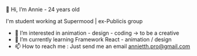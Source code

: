 👋 Hi, I’m Annie - 24 years old

I'm student working at Supermood | ex-Publicis group 

- 👀 I’m interested in animation - design - coding -> to be a creative
- 🌱 I’m currently learning Framework React - animation / design 
- 📫 How to reach me : Just send me an email annietth.pro@gmail.com

<!---
TuhaoTran/TuhaoTran is a ✨ special ✨ repository because its `README.md` (this file) appears on your GitHub profile.
You can click the Preview link to take a look at your changes.
--->
